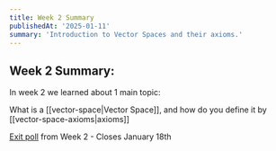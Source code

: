 ```yaml
---
title: Week 2 Summary
publishedAt: '2025-01-11'
summary: 'Introduction to Vector Spaces and their axioms.'
---
```

## Week 2 Summary:

In week 2 we learned about 1 main topic: 

What is a [[vector-space|Vector Space]], and how do you define it by [[vector-space-axioms|axioms]]

[Exit poll](https://forms.gle/QLeqFF43BxmTf8v39) from Week 2 - Closes January 18th
